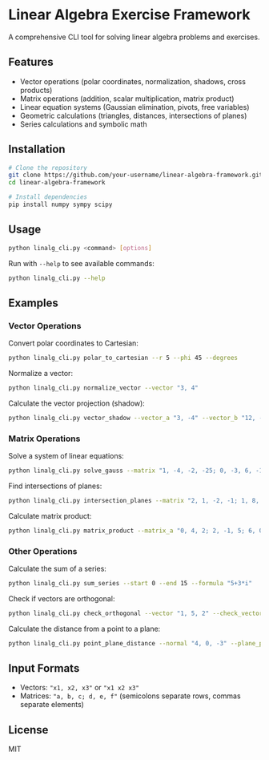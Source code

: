 # Linear Algebra Exercise Framework

A comprehensive CLI tool for solving linear algebra problems and exercises.

## Features

- Vector operations (polar coordinates, normalization, shadows, cross products)
- Matrix operations (addition, scalar multiplication, matrix product)
- Linear equation systems (Gaussian elimination, pivots, free variables)
- Geometric calculations (triangles, distances, intersections of planes)
- Series calculations and symbolic math

## Installation

```bash
# Clone the repository
git clone https://github.com/your-username/linear-algebra-framework.git
cd linear-algebra-framework

# Install dependencies
pip install numpy sympy scipy
```

## Usage

```bash
python linalg_cli.py <command> [options]
```

Run with `--help` to see available commands:

```bash
python linalg_cli.py --help
```

## Examples

### Vector Operations

Convert polar coordinates to Cartesian:
```bash
python linalg_cli.py polar_to_cartesian --r 5 --phi 45 --degrees
```

Normalize a vector:
```bash
python linalg_cli.py normalize_vector --vector "3, 4"
```

Calculate the vector projection (shadow):
```bash
python linalg_cli.py vector_shadow --vector_a "3, -4" --vector_b "12, -1"
```

### Matrix Operations

Solve a system of linear equations:
```bash
python linalg_cli.py solve_gauss --matrix "1, -4, -2, -25; 0, -3, 6, -18; 7, -13, -4, -85"
```

Find intersections of planes:
```bash
python linalg_cli.py intersection_planes --matrix "2, 1, -2, -1; 1, 8, -4, 10; 6, -1, 18, 81"
```

Calculate matrix product:
```bash
python linalg_cli.py matrix_product --matrix_a "0, 4, 2; 2, -1, 5; 6, 0, -3" --matrix_b "4, 1, 9; 5, 4, 2; -3, 5, 2"
```

### Other Operations

Calculate the sum of a series:
```bash
python linalg_cli.py sum_series --start 0 --end 15 --formula "5+3*i"
```

Check if vectors are orthogonal:
```bash
python linalg_cli.py check_orthogonal --vector "1, 5, 2" --check_vectors "263, -35, -44" "71, 5, -48"
```

Calculate the distance from a point to a plane:
```bash
python linalg_cli.py point_plane_distance --normal "4, 0, -3" --plane_point "5, 1, -2" --point "10, 4, -12"
```

## Input Formats

- Vectors: `"x1, x2, x3"` or `"x1 x2 x3"`
- Matrices: `"a, b, c; d, e, f"` (semicolons separate rows, commas separate elements)

## License

MIT